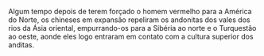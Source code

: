 ﻿Algum tempo depois de terem forçado o homem vermelho para a América do Norte, os chineses em expansão repeliram os andonitas dos vales dos rios da Ásia oriental, empurrando-os para a Sibéria ao norte e o Turquestão ao oeste, aonde eles logo entraram em contato com a cultura superior dos anditas.